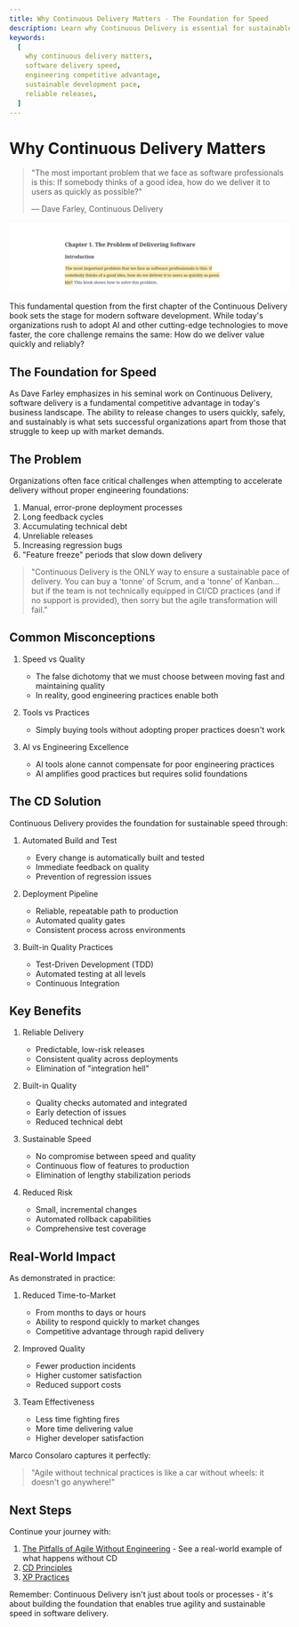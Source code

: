 ```yaml
---
title: Why Continuous Delivery Matters - The Foundation for Speed
description: Learn why Continuous Delivery is essential for sustainable software delivery speed and competitive advantage in modern engineering teams.
keywords:
  [
    why continuous delivery matters,
    software delivery speed,
    engineering competitive advantage,
    sustainable development pace,
    reliable releases,
  ]
---
```


# Why Continuous Delivery Matters

> "The most important problem that we face as software professionals is this: If somebody thinks of a good idea, how do we deliver it to users as quickly as possible?"
>
> — Dave Farley, Continuous Delivery

![Chapter 1 from Continuous Delivery Book](../images/CD/cd-chapter-1.png)

This fundamental question from the first chapter of the Continuous Delivery book sets the stage for modern software development. While today's organizations rush to adopt AI and other cutting-edge technologies to move faster, the core challenge remains the same: How do we deliver value quickly and reliably?

## The Foundation for Speed

As Dave Farley emphasizes in his seminal work on Continuous Delivery, software delivery is a fundamental competitive advantage in today's business landscape. The ability to release changes to users quickly, safely, and sustainably is what sets successful organizations apart from those that struggle to keep up with market demands.

## The Problem

Organizations often face critical challenges when attempting to accelerate delivery without proper engineering foundations:

1. Manual, error-prone deployment processes
2. Long feedback cycles
3. Accumulating technical debt
4. Unreliable releases
5. Increasing regression bugs
6. "Feature freeze" periods that slow down delivery

> "Continuous Delivery is the ONLY way to ensure a sustainable pace of delivery. You can buy a 'tonne' of Scrum, and a 'tonne' of Kanban... but if the team is not technically equipped in CI/CD practices (and if no support is provided), then sorry but the agile transformation will fail."

## Common Misconceptions

1. Speed vs Quality

   - The false dichotomy that we must choose between moving fast and maintaining quality
   - In reality, good engineering practices enable both

2. Tools vs Practices

   - Simply buying tools without adopting proper practices doesn't work

3. AI vs Engineering Excellence
   - AI tools alone cannot compensate for poor engineering practices
   - AI amplifies good practices but requires solid foundations

## The CD Solution

Continuous Delivery provides the foundation for sustainable speed through:

1. Automated Build and Test

   - Every change is automatically built and tested
   - Immediate feedback on quality
   - Prevention of regression issues

2. Deployment Pipeline

   - Reliable, repeatable path to production
   - Automated quality gates
   - Consistent process across environments

3. Built-in Quality Practices
   - Test-Driven Development (TDD)
   - Automated testing at all levels
   - Continuous Integration

## Key Benefits

1. Reliable Delivery

   - Predictable, low-risk releases
   - Consistent quality across deployments
   - Elimination of "integration hell"

2. Built-in Quality

   - Quality checks automated and integrated
   - Early detection of issues
   - Reduced technical debt

3. Sustainable Speed

   - No compromise between speed and quality
   - Continuous flow of features to production
   - Elimination of lengthy stabilization periods

4. Reduced Risk
   - Small, incremental changes
   - Automated rollback capabilities
   - Comprehensive test coverage

## Real-World Impact

As demonstrated in practice:

1. Reduced Time-to-Market

   - From months to days or hours
   - Ability to respond quickly to market changes
   - Competitive advantage through rapid delivery

2. Improved Quality

   - Fewer production incidents
   - Higher customer satisfaction
   - Reduced support costs

3. Team Effectiveness
   - Less time fighting fires
   - More time delivering value
   - Higher developer satisfaction

Marco Consolaro captures it perfectly:

> "Agile without technical practices is like a car without wheels: it doesn't go anywhere!"

## Next Steps

Continue your journey with:

1. [The Pitfalls of Agile Without Engineering](/docs/foundation/agile-transformation-pitfalls) - See a real-world example of what happens without CD
2. [CD Principles](/docs/foundation/cd-principles)
3. [XP Practices](/docs/foundation/xp-practices)

Remember: Continuous Delivery isn't just about tools or processes - it's about building the foundation that enables true agility and sustainable speed in software delivery.
